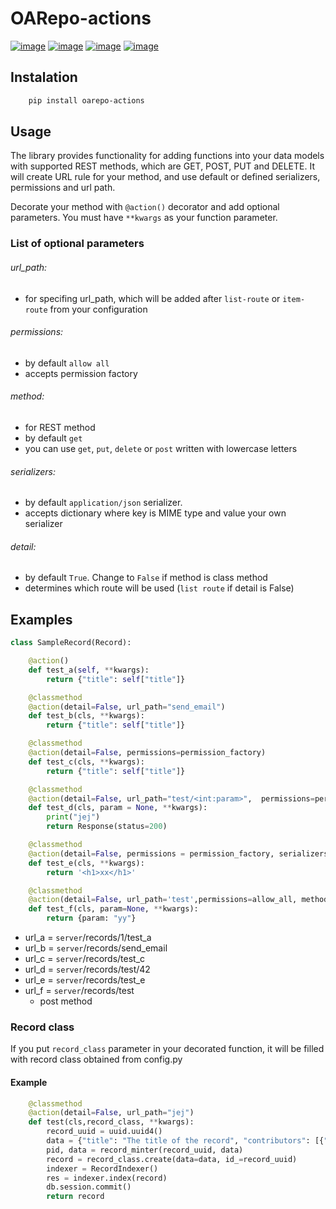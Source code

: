 OARepo-actions
==============

[![image][]][1]
[![image][2]][3]
[![image][4]][5]
[![image][6]][7]

Instalation
----------
```bash
    pip install oarepo-actions
```
Usage
----------
The library provides functionality for adding functions into your data models with supported REST methods, which are GET, POST, PUT and DELETE.
It will create URL rule for your method, and use default or defined serializers, permissions and url path.

Decorate your method with ```@action()``` decorator and add optional parameters. You must have ``**kwargs`` as your function parameter.

### List of optional parameters
###### url_path: 
- for specifing url_path, which will be added after ```list-route``` or ```item-route``` from your configuration
###### permissions:
- by default ```allow all```
- accepts permission factory
###### method:
- for REST method
- by default ```get```
- you can use ```get```, ```put```, ```delete``` or ```post``` written with lowercase letters
###### serializers:
- by default `application/json` serializer. 
- accepts dictionary where key is MIME type and value your own serializer
###### detail: 
- by default ```True```. Change to ```False``` if method is class method
- determines which route will be used (```list route``` if detail is False)

Examples
--------
```python
class SampleRecord(Record):

    @action()
    def test_a(self, **kwargs):
        return {"title": self["title"]}

    @classmethod
    @action(detail=False, url_path="send_email")
    def test_b(cls, **kwargs):
        return {"title": self["title"]}

    @classmethod
    @action(detail=False, permissions=permission_factory)
    def test_c(cls, **kwargs):
        return {"title": self["title"]}

    @classmethod
    @action(detail=False, url_path="test/<int:param>",  permissions=permission_factory)
    def test_d(cls, param = None, **kwargs):
        print("jej")
        return Response(status=200)

    @classmethod
    @action(detail=False, permissions = permission_factory, serializers = {'text/html': make_response})
    def test_e(cls, **kwargs):
        return '<h1>xx</h1>'

    @classmethod
    @action(detail=False, url_path='test',permissions=allow_all, method='post')
    def test_f(cls, param=None, **kwargs):
        return {param: "yy"}

```
- url_a = ```server```/records/1/test_a
- url_b = ```server```/records/send_email
- url_c = ```server```/records/test_c
- url_d = ```server```/records/test/42
- url_e = ```server```/records/test_e
- url_f = ```server```/records/test
    - post method

### Record class
If you put ``record_class`` parameter in your decorated function, it will be filled with record class obtained from config.py

#### Example
```python
    @classmethod
    @action(detail=False, url_path="jej")
    def test(cls,record_class, **kwargs):
        record_uuid = uuid.uuid4()
        data = {"title": "The title of the record", "contributors": [{"name": "something"}]}
        pid, data = record_minter(record_uuid, data)
        record = record_class.create(data=data, id_=record_uuid)
        indexer = RecordIndexer()
        res = indexer.index(record)
        db.session.commit()
        return record

```

  [image]: https://img.shields.io/travis/oarepo-actions/oarepo-actions.svg
  [1]: https://travis-ci.org/oarepo/oarepo-actions
  [2]: https://img.shields.io/coveralls/oarepo/oarepo-actions.svg
  [3]: https://coveralls.io/r/oarepo/oarepo-actions
  [4]: https://img.shields.io/github/license/oarepo/oarepo-actions.svg
  [5]: https://github.com/oarepo/oarepo-actions/blob/master/LICENSE
  [6]: https://img.shields.io/pypi/v/oarepo-actions.svg
  [7]: https://pypi.org/pypi/oarepo-actions